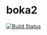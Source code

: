 # boka2

[![Build Status](https://travis-ci.org/asvanberg/boka2.svg?branch=master)](https://travis-ci.org/asvanberg/boka2)
